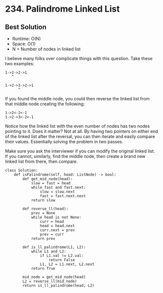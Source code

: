# 234. Palindrome Linked List

## Best Solution
- Runtime: O(N)
- Space: O(1)
- N = Number of nodes in linked list

I believe many folks over complicate things with this question.
Take these two examples:
```
1->2->2->1
   ^
   
1->2->3->2->1
      ^
```
If you found the middle node, you could then reverse the linked list from that middle node creating the following:
```
1->2<-2<-1
1->2->3<-2<-1
```
Notice how the linked list with the even number of nodes has two nodes pointing to it. Does it matter? Not at all.
By having two pointers on either end of the linked list after the reversal, you can then iterate and easily compare their values.
Essentially solving the problem in two passes. 

Make sure you ask the interviewer if you can modify the original linked list. If you cannot, similarly, find the middle node, then create a brand new linked list from there, then compare.

```
class Solution:
    def isPalindrome(self, head: ListNode) -> bool:
        def get_mid_node(head):
            slow = fast = head
            while fast and fast.next:
                slow = slow.next
                fast = fast.next.next
            return slow
        
        def reverse_ll(head):
            prev = None
            while head is not None:
                curr = head
                head = head.next
                curr.next = prev
                prev = curr
            return prev
        
        def is_ll_palindrome(L1, L2):
            while L1 and L2:
                if L1.val != L2.val:
                    return False
                L1, L2 = L1.next, L2.next
            return True
        
        mid_node = get_mid_node(head)
        L2 = reverse_ll(mid_node)
        return is_ll_palindrome(head, L2)
```
